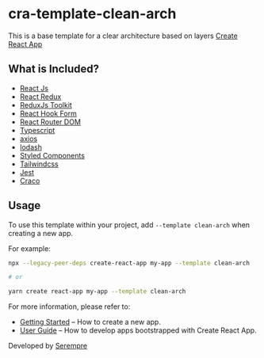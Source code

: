 # cra-template-clean-arch

This is a base template for a clear architecture based on layers [Create React App](https://github.com/facebook/create-react-app)

## What is Included?
- [React Js](https://www.npmjs.com/package/react)
- [React Redux](https://www.npmjs.com/package/react-redux)
- [ReduxJs Toolkit](https://www.npmjs.com/package/@reduxjs/toolkit)
- [React Hook Form](https://www.npmjs.com/package/react-hook-form)
- [React Router DOM](https://www.npmjs.com/package/react-router-dom)
- [Typescript](https://www.npmjs.com/package/typescript)
- [axios](https://www.npmjs.com/package/axios)
- [lodash](https://www.npmjs.com/package/lodash)
- [Styled Components](https://www.npmjs.com/package/styled-components)
- [Tailwindcss](https://www.npmjs.com/package/@tailwindcss/postcss7-compat)
- [Jest](https://www.npmjs.com/package/jest)
- [Craco](https://www.npmjs.com/package/@craco/craco)

## Usage

To use this template within your project, add `--template clean-arch` when creating a new app.

For example:

```sh
npx --legacy-peer-deps create-react-app my-app --template clean-arch

# or

yarn create react-app my-app --template clean-arch
```

For more information, please refer to:

- [Getting Started](https://create-react-app.dev/docs/getting-started) – How to create a new app.
- [User Guide](https://create-react-app.dev) – How to develop apps bootstrapped with Create React App.

Developed by [Serempre](https://serempre.com/)